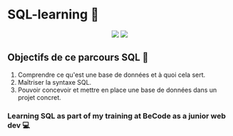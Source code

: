 # SQL-learning 	:mag_right:

<p align="center"> 
  <img src=	"https://img.shields.io/badge/MySQL-00000F?style=for-the-badge&logo=mysql&logoColor=white/">
  <img src=	"https://img.shields.io/badge/PHP-777BB4?style=for-the-badge&logo=php&logoColor=white">
</p>

## Objectifs de ce parcours SQL :floppy_disk:

  1.  Comprendre ce qu'est une base de données et à quoi cela sert.
  2.  Maîtriser la syntaxe SQL.
  3.  Pouvoir concevoir et mettre en place une base de données dans un projet concret.
  
### Learning SQL as part of my training at BeCode as a junior web dev :computer:
